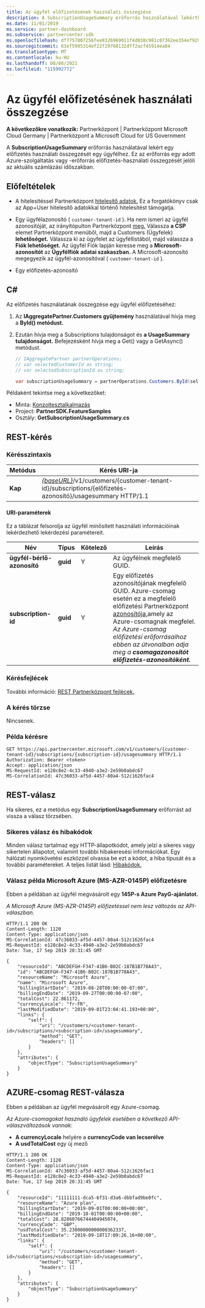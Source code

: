 ```yaml
---
title: Az ügyfél előfizetésének használati összegzése
description: A SubscriptionUsageSummary erőforrás használatával lekértheti egy adott Azure-szolgáltatás vagy -erőforrás előfizetés-használati összegzését az aktuális számlázási időszakban.
ms.date: 11/01/2019
ms.service: partner-dashboard
ms.subservice: partnercenter-sdk
ms.openlocfilehash: df7757807256fee8326969011f4d038c981c07362ee354ef929e592a7931a728
ms.sourcegitcommit: 63ef5995314ef22f29768132dff2acf45914ea84
ms.translationtype: MT
ms.contentlocale: hu-HU
ms.lasthandoff: 08/06/2021
ms.locfileid: "115992772"
---
```

# <a name="get-usage-summary-for-customers-subscription"></a>Az ügyfél előfizetésének használati összegzése

**A következőkre vonatkozik:** Partnerközpont | Partnerközpont Microsoft Cloud Germany | Partnerközpont a Microsoft Cloud for US Government

A **SubscriptionUsageSummary** erőforrás használatával lekért egy előfizetés használati összegzését egy ügyfélhez. Ez az erőforrás egy adott Azure-szolgáltatás vagy -erőforrás előfizetés-használati összegzését jelöli az aktuális számlázási időszakban.

## <a name="prerequisites"></a>Előfeltételek

- A hitelesítéssel Partnerközpont [hitelesítő adatok.](partner-center-authentication.md) Ez a forgatókönyv csak az App+User hitelesítő adatokkal történő hitelesítést támogatja.

- Egy ügyfélazonosító ( `customer-tenant-id` ). Ha nem ismeri az ügyfél azonosítóját, az irányítópulton Partnerközpont [meg.](https://partner.microsoft.com/dashboard) Válassza **a CSP** elemet Partnerközpont menüből, majd a Customers (Ügyfelek) **lehetőséget.** Válassza ki az ügyfelet az ügyféllistából, majd válassza a **Fiók lehetőséget.** Az ügyfél Fiók lapján keresse meg a **Microsoft-azonosítót** az **Ügyfélfiók adatai szakaszban.** A Microsoft-azonosító megegyezik az ügyfél-azonosítóval ( `customer-tenant-id` ).

- Egy előfizetés-azonosító

## <a name="c"></a>C\#

Az előfizetés használatának összegzése egy ügyfél előfizetéséhez:

1. Az **IAggregatePartner.Customers gyűjtemény** használatával hívja meg a **ById() metódust.**

2. Ezután hívja meg a Subscriptions tulajdonságot és **a UsageSummary tulajdonságot.** Befejezésként hívja meg a Get() vagy a GetAsync() metódust.

    ``` csharp
    // IAggregatePartner partnerOperations;
    // var selectedCustomerId as string;
    // var selectedSubscriptionId as string;

    var subscriptionUsageSummary = partnerOperations.Customers.ById(selectedCustomerId).Subscriptions.ById(selectedSubscriptionId).UsageSummary.Get();
    ```

Példaként tekintse meg a következőket:

- Minta: [Konzoltesztalkalmazás](console-test-app.md)
- Project: **PartnerSDK.FeatureSamples**
- Osztály: **GetSubscriptionUsageSummary.cs**

## <a name="rest-request"></a>REST-kérés

### <a name="request-syntax"></a>Kérésszintaxis

| Metódus  | Kérés URI-ja                                                                                                                        |
|---------|------------------------------------------------------------------------------------------------------------------------------------|
| **Kap** | [*{baseURL}*](partner-center-rest-urls.md)/v1/customers/{customer-tenant-id}/subscriptions/{előfizetés-azonosító}/usagesummary HTTP/1.1 |

#### <a name="uri-parameters"></a>URI-paraméterek

Ez a táblázat felsorolja az ügyfél minősített használati információinak lekérdezhető lekérdezési paramétereit.

| Név                   | Típus     | Kötelező | Leírás                               |
|------------------------|----------|----------|-------------------------------------------|
| **ügyfél-bérlő-azonosító** | **guid** | Y        | Az ügyfélnek megfelelő GUID.     |
| **subscription-id**    | **guid** | Y        | Egy előfizetés azonosítójának megfelelő GUID. Azure-csomag esetén ez a megfelelő előfizetési Partnerközpont [azonosítója,](subscription-resources.md#subscription)amely az Azure-csomagnak megfelel. *Az Azure-csomag előfizetési  erőforrásaihoz ebben az útvonalban adja meg a **csomagazonosítót előfizetés-azonosítóként.*** |

### <a name="request-headers"></a>Kérésfejlécek

További információ: [REST Partnerközpont fejlécek.](headers.md)

### <a name="request-body"></a>A kérés törzse

Nincsenek.

### <a name="request-example"></a>Példa kérésre

```http
GET https://api.partnercenter.microsoft.com/v1/customers/{customer-tenant-id}/subscriptions/{subscription-id}/usagesummary HTTP/1.1
Authorization: Bearer <token>
Accept: application/json
MS-RequestId: e128c8e2-4c33-4940-a3e2-2e59b0abdc67
MS-CorrelationId: 47c36033-af5d-4457-80a4-512c1626fac4
```

## <a name="rest-response"></a>REST-válasz

Ha sikeres, ez a metódus egy **SubscriptionUsageSummary** erőforrást ad vissza a válasz törzsében.

### <a name="response-success-and-error-codes"></a>Sikeres válasz és hibakódok

Minden válasz tartalmaz egy HTTP-állapotkódot, amely jelzi a sikeres vagy sikertelen állapotot, valamint további hibakeresési információkat. Egy hálózati nyomkövetési eszközzel olvassa be ezt a kódot, a hiba típusát és a további paramétereket. A teljes listát lásd: [Hibakódok.](error-codes.md)

### <a name="response-example-for-microsoft-azure-ms-azr-0145p-subscriptions"></a>Válasz példa Microsoft Azure (MS-AZR-0145P) előfizetésre

Ebben a példában az ügyfél megvásárolt egy **145P-s Azure PayG-ajánlatot.**

*A Microsoft Azure (MS-AZR-0145P) előfizetéssel nem lesz változás az API-válaszban.*

```http
HTTP/1.1 200 OK
Content-Length: 1120
Content-Type: application/json
MS-CorrelationId: 47c36033-af5d-4457-80a4-512c1626fac4
MS-RequestId: e128c8e2-4c33-4940-a3e2-2e59b0abdc67
Date: Tue, 17 Sep 2019 20:31:45 GMT

{
    "resourceId": "ABCDEFGH-F347-41B6-B02C-187B1B778A43",
    "id": "ABCDEFGH-F347-41B6-B02C-187B1B778A43",
    "resourceName": "Microsoft Azure",
    "name": "Microsoft Azure",
    "billingStartDate": "2019-08-28T00:00:00-07:00",
    "billingEndDate": "2019-09-27T00:00:00-07:00",
    "totalCost": 22.861172,
    "currencyLocale": "fr-FR",
    "lastModifiedDate": "2019-09-01T23:04:41.193+00:00",
    "links": {
        "self": {
            "uri": "/customers/<customer-tenant-id>/subscriptions/<subscription-id>/usagesummary",
            "method": "GET",
            "headers": []
        }
    },
    "attributes": {
        "objectType": "SubscriptionUsageSummary"
    }
}
```

## <a name="rest-response-example-for-azure-plan"></a>AZURE-csomag REST-válasza

Ebben a példában az ügyfél megvásárolt egy Azure-csomag.

*Az Azure-csomagokat használó ügyfelek esetében a következő API-válaszváltozások vannak:*

- **A currencyLocale** helyére a **currencyCode van lecserélve**
- **A usdTotalCost** egy új mező

```http
HTTP/1.1 200 OK
Content-Length: 1120
Content-Type: application/json
MS-CorrelationId: 47c36033-af5d-4457-80a4-512c1626fac1
MS-RequestId: e128c8e2-4c33-4940-a3e2-2e59b0abdc67
Date: Tue, 17 Sep 2019 20:31:45 GMT

{
    "resourceId": "11111111-dca5-6f31-d3a6-dbbfad9be0fc",
    "resourceName": "Azure plan",
    "billingStartDate": "2019-09-01T00:00:00+00:00",
    "billingEndDate": "2019-10-01T00:00:00+00:00",
    "totalCost": 28.82860766744404945074,
    "currencyCode": "GBP",
    "usdTotalCost": 35.23000000000000362337,
    "lastModifiedDate": "2019-09-18T17:09:26.16+00:00",
    "links": {
        "self": {
            "uri": "/customers/<customer-tenant-id>/subscriptions/<subscription-id>/usagesummary",
            "method": "GET",
            "headers": []
        }
    },
    "attributes": {
        "objectType": "SubscriptionUsageSummary"
    }
}
```
